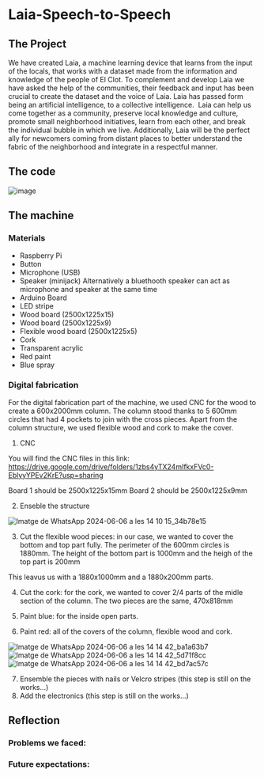 # Laia-Speech-to-Speech
## The Project
We have created Laia, a machine learning device that learns from the input of the locals, that works with a dataset made from the information and knowledge of the people of El Clot. To complement and develop Laia we have asked the help of the communities, their feedback and input has been crucial to create the dataset and the voice of Laia. Laia has passed form being an artificial intelligence, to a collective intelligence.  Laia can help us come together as a community, preserve local knowledge and culture, promote small neighborhood initiatives, learn from each other, and break the individual bubble in which we live. Additionally, Laia will be the perfect ally for newcomers coming from distant places to better understand the fabric of the neighborhood and integrate in a respectful manner.

## The code

![image](https://github.com/LAIA-GitHub/Laia-Speech-to-Speech/assets/170356557/429d185b-ac3c-4a36-b5b3-506cf1484cfa)


## The machine

### Materials
- Raspberry Pi
- Button
- Microphone (USB)
- Speaker (minijack) Alternatively a bluethooth speaker can act as microphone and speaker at the same time
- Arduino Board
- LED stripe
- Wood board (2500x1225x15)
- Wood board (2500x1225x9)
- Flexible wood board (2500x1225x5)
- Cork
- Transparent acrylic
- Red paint
- Blue spray

### Digital fabrication
For the digital fabrication part of the machine, we used CNC for the wood to create a 600x2000mm column. The column stood thanks to 5 600mm circles that had 4 pockets to join with the cross pieces. Apart from the column structure, we used flexible wood and cork to make the cover.

1. CNC

You will find the CNC files in this link: https://drive.google.com/drive/folders/1zbs4yTX24mIfkxFVc0-EblyyYPEv2KrE?usp=sharing 

Board 1 should be 2500x1225x15mm
Board 2 should be 2500x1225x9mm

2. Enseble the structure

![Imatge de WhatsApp 2024-06-06 a les 14 10 15_34b78e15](https://github.com/LAIA-GitHub/Laia-Speech-to-Speech/assets/170356557/d9b470ee-b5b1-4250-816c-c22b0d9d7654)


3. Cut the flexible wood pieces: in our case, we wanted to cover the bottom and top part fully.
The perimeter of the 600mm circles is 1880mm.
The height of the bottom part is 1000mm and the heigh of the top part is 200mm

This leavus us with a 1880x1000mm and a 1880x200mm parts.

4. Cut the cork: for the cork, we wanted to cover 2/4 parts of the midle section of the column.
The two pieces are the same, 470x818mm

5. Paint blue: for the inside open parts.
6. Paint red: all of the covers of the column, flexible wood and cork.

![Imatge de WhatsApp 2024-06-06 a les 14 14 42_ba1a63b7](https://github.com/LAIA-GitHub/Laia-Speech-to-Speech/assets/170356557/5d95fab8-db9a-4e10-91e9-b4e175d7edad)![Imatge de WhatsApp 2024-06-06 a les 14 14 42_5d71f8cc](https://github.com/LAIA-GitHub/Laia-Speech-to-Speech/assets/170356557/84774a37-d313-465e-84f6-635ee385bac6)![Imatge de WhatsApp 2024-06-06 a les 14 14 42_bd7ac57c](https://github.com/LAIA-GitHub/Laia-Speech-to-Speech/assets/170356557/2523ea6f-2387-449e-88cc-610cb4125ad5)

7. Ensemble the pieces with nails or Velcro stripes (this step is still on the works...)
8. Add the electronics (this step is still on the works...)






## Reflection
### Problems we faced:

### Future expectations:


